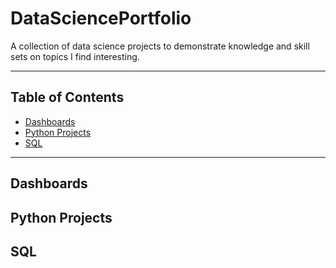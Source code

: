 # DataSciencePortfolio
A collection of data science projects to demonstrate knowledge and skill sets on topics I find interesting. 
***
## Table of Contents
- [Dashboards](#Dashboards)
- [Python Projects](#Python-Projects)
- [SQL](#SQL)
***
## Dashboards
## Python Projects
## SQL

